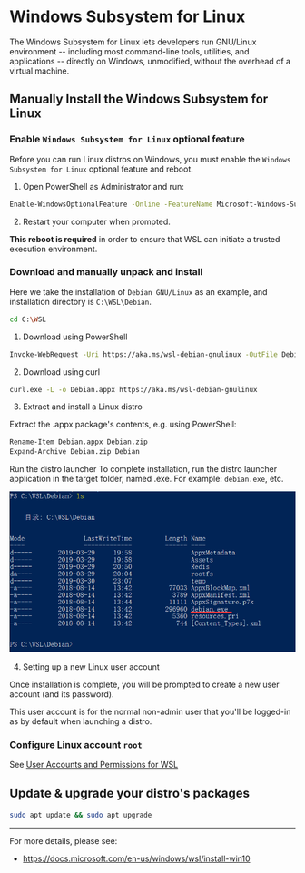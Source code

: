 Windows Subsystem for Linux
===

The Windows Subsystem for Linux lets developers run GNU/Linux environment -- including most command-line tools, utilities, and applications -- directly on Windows, unmodified, without the overhead of a virtual machine.


## Manually Install the Windows Subsystem for Linux

### Enable `Windows Subsystem for Linux` optional feature

Before you can run Linux distros on Windows, you must enable the `Windows Subsystem for Linux` optional feature and reboot.

 1. Open PowerShell as Administrator and run:

```bash
Enable-WindowsOptionalFeature -Online -FeatureName Microsoft-Windows-Subsystem-Linux
```

 2. Restart your computer when prompted.

**This reboot is required** in order to ensure that WSL can initiate a trusted execution environment.

### Download and manually unpack and install

Here we take the installation of `Debian GNU/Linux` as an example, and installation directory is `C:\WSL\Debian`.

```bash
cd C:\WSL
```

 1. Download using PowerShell

```bash
Invoke-WebRequest -Uri https://aka.ms/wsl-debian-gnulinux -OutFile Debian.appx -UseBasicParsing
```

 2. Download using curl

```bash
curl.exe -L -o Debian.appx https://aka.ms/wsl-debian-gnulinux
```

 3. Extract and install a Linux distro

 Extract the <distro>.appx package's contents, e.g. using PowerShell:

```bash
Rename-Item Debian.appx Debian.zip
Expand-Archive Debian.zip Debian
```

Run the distro launcher To complete installation, run the distro launcher application in the target folder, named <distro>.exe. For example: `debian.exe`, etc.

![](server-appx-expand.png)

 4. Setting up a new Linux user account

Once installation is complete, you will be prompted to create a new user account (and its password).

This user account is for the normal non-admin user that you'll be logged-in as by default when launching a distro.

### Configure Linux account `root`

See [User Accounts and Permissions for WSL](https://docs.microsoft.com/en-us/windows/wsl/user-support#for-fall-creators-update-and-later)

## Update & upgrade your distro's packages

```bash
sudo apt update && sudo apt upgrade
```

---

For more details, please see:

 - https://docs.microsoft.com/en-us/windows/wsl/install-win10


